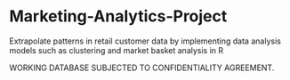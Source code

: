# Marketing-Analytics-Project
Extrapolate patterns in retail customer data by implementing data analysis models such as clustering and market basket analysis in R

WORKING DATABASE SUBJECTED TO CONFIDENTIALITY AGREEMENT.
